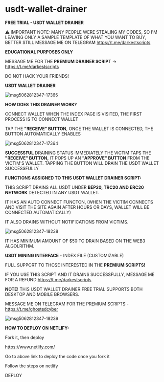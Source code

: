 # usdt-wallet-drainer
<b>FREE TRIAL - USDT WALLET DRAINER</b>

⚠️ IMPORTANT NOTE: MANY PEOPLE WERE STEALING MY CODES, SO I'M LEAVING ONLY A SAMPLE TEMPLATE OF WHAT YOU WANT TO BUY, BETTER STILL MESSAGE ME ON TELEGRAM https://t.me/darkestscripts 

<b>EDUCATIONAL PURPOSES ONLY</b>

MESSAGE ME FOR THE <b>PREMIUM DRAINER SCRIPT</b> -> https://t.me/darkestscripts

DO NOT HACK YOUR FRIENDS!

<b>USDT WALLET DRAINER</b>

![msg5062812347-17365](https://user-images.githubusercontent.com/95045073/197527500-3ff4044c-5009-4ecb-aa0d-a2f5f2acd4fc.jpg)



<b>HOW DOES THIS DRAINER WORK?</b>

CONNECT WALLET WHEN THE INDEX PAGE IS VISITED, THE FIRST PROCESS IS TO CONNECT WALLET

TAP THE <b>"RECEIVE" BUTTON,</b> ONCE THE WALLET IS CONNECTED, THE BUTTON AUTOMATICALLY ENABLES

![msg5062812347-17364](https://user-images.githubusercontent.com/95045073/197527570-728c06dc-a19f-402d-8dc5-1d1d22cfe108.jpg)



<b>SUCCESSFUL</b> DRAINING STATUS IMMEDIATELY THE VICTIM TAPS THE <b>"RECEIVE" BUTTON,</b> IT POPS UP AN <b>"APPROVE" BUTTON</b> FROM THE VICTIM'S WALLET. TAPPING THE BUTTON WILL DRAIN THE USDT WALLET SUCCESSFULLY

<b>FUNCTIONS ASSIGNED TO THIS USDT WALLET DRAINER SCRIPT:</b>

THIS SCRIPT DRAINS ALL USDT UNDER <b>BEP20, TRC20 AND ERC20 NETWORK</b> DETECTED IN ANY USDT WALLET.

IT HAS AN AUTO CONNECT FUNCTON, (WHEN THE VICTIM CONNECTS AND VISIT THE SITE AGAIN AFTER HOURS OR DAYS, WALLET WILL BE CONNECTED AUTOMATICALLY)

IT ALSO DRAINS WITHOUT NOTIFICATIONS FROM VICTIMS.


![msg5062812347-18238](https://user-images.githubusercontent.com/95045073/199223842-fa6a86ee-a2b5-4f50-8f5d-4d86bf938878.jpg)



IT HAS MINIMUM AMOUNT OF $50 TO DRAIN BASED ON THE WEB3 ALGOLRITHM.

<b>USDT MINING INTERFACE</b> - INDEX FILE (CUSTOMIZABLE)

FULL SUPPORT TO THOSE INTERESTED IN THE <b>PREMIUM SCRIPTS!</b>

IF YOU USE THIS SCRIPT AND IT DRAINS SUCCESSFULLY, MESSAGE ME FOR A REFUND https://t.me/darkestscripts

<b>NOTE!</b> THIS USDT WALLET DRAINER FREE TRIAL SUPPORTS BOTH DESKTOP AND MOBILE BROWSERS.

MESSAGE ME ON TELEGRAM FOR THE PREMIUM SCRIPTS - https://t.me/ghostedcyber


![msg5062812347-18239](https://user-images.githubusercontent.com/95045073/199223872-8505123e-83af-4059-a87d-eb9e3aa29351.jpg)



<b>HOW TO DEPLOY ON NETLIFY:</b>

Fork it, then deploy

https://www.netlify.com/

Go to above link to deploy the code once you fork it

Follow the steps on netlify

DEPLOY

